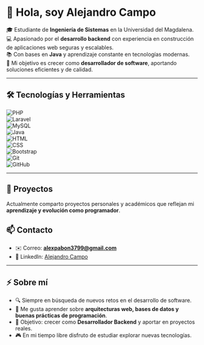 # 👋 Hola, soy Alejandro Campo  

🎓 Estudiante de **Ingeniería de Sistemas** en la Universidad del Magdalena.  
💻 Apasionado por el **desarrollo backend** con experiencia en construcción de aplicaciones web seguras y escalables.  
📚 Con bases en **Java** y aprendizaje constante en tecnologías modernas.  
🚀 Mi objetivo es crecer como **desarrollador de software**, aportando soluciones eficientes y de calidad.  

---

## 🛠️ Tecnologías y Herramientas  

![PHP](https://img.shields.io/badge/PHP-777BB4?style=for-the-badge&logo=php&logoColor=white)  
![Laravel](https://img.shields.io/badge/Laravel-FF2D20?style=for-the-badge&logo=laravel&logoColor=white)  
![MySQL](https://img.shields.io/badge/MySQL-4479A1?style=for-the-badge&logo=mysql&logoColor=white)  
![Java](https://img.shields.io/badge/Java-007396?style=for-the-badge&logo=java&logoColor=white)  
![HTML](https://img.shields.io/badge/HTML5-E34F26?style=for-the-badge&logo=html5&logoColor=white)  
![CSS](https://img.shields.io/badge/CSS3-1572B6?style=for-the-badge&logo=css3&logoColor=white)  
![Bootstrap](https://img.shields.io/badge/Bootstrap-7952B3?style=for-the-badge&logo=bootstrap&logoColor=white)  
![Git](https://img.shields.io/badge/Git-F05032?style=for-the-badge&logo=git&logoColor=white)  
![GitHub](https://img.shields.io/badge/GitHub-181717?style=for-the-badge&logo=github&logoColor=white)  

---

## 🔗 Proyectos  
Actualmente comparto proyectos personales y académicos que reflejan mi **aprendizaje y evolución como programador**.

## 📫 Contacto  

- ✉️ Correo: **alexpabon3799@gmail.com**  
- 💼 LinkedIn: [Alejandro Campo](www.linkedin.com/in/alejandro-campo-744622274)    

---

## ⚡ Sobre mí  

- 🔍 Siempre en búsqueda de nuevos retos en el desarrollo de software.  
- 📖 Me gusta aprender sobre **arquitecturas web, bases de datos y buenas prácticas de programación**.  
- 🎯 Objetivo: crecer como **Desarrollador Backend** y aportar en proyectos reales.  
- 🎮 En mi tiempo libre disfruto de estudiar explorar nuevas tecnologías. 
